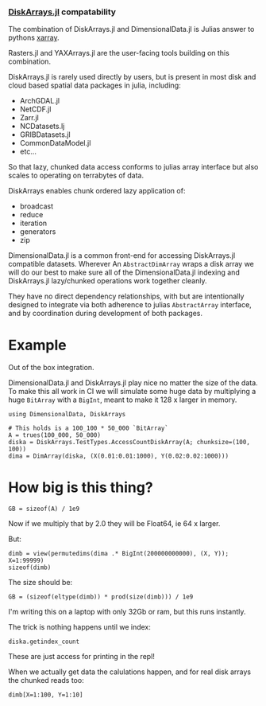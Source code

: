 ### [DiskArrays.jl](https://github.com/meggart/DiskArrays.jl) compatability


The combination of DiskArrays.jl and DimensionalData.jl is Julias answer to
pythons [xarray](https://xarray.dev/). 

Rasters.jl and YAXArrays.jl are the user-facing tools building on this
combination.

DiskArrays.jl is rarely used directly by users, but is present in most 
disk and cloud based spatial data packages in julia, including:
- ArchGDAL.jl
- NetCDF.jl
- Zarr.jl
- NCDatasets.lj
- GRIBDatasets.jl
- CommonDataModel.jl
- etc...

So that lazy, chunked data access conforms to julias array 
interface but also scales to operating on terrabytes of data. 

DiskArrays enables chunk ordered lazy application of:

- broadcast
- reduce
- iteration
- generators
- zip

DimensionalData.jl is a common front-end for accessing DiskArrays.jl 
compatible datasets. Wherever An `AbstractDimArray` wraps a disk array we 
will do our best to make sure all of the DimensionalData.jl indexing and
DiskArrays.jl lazy/chunked operations work together cleanly.

They have no direct dependency relationships, with but are intentionally 
designed to integrate via both adherence to julias `AbstractArray` 
interface, and by coordination during development of both packages.


# Example

Out of the box integration.

DimensionalData.jl and DiskArrays.jl play nice no matter the size of the data.
To make this all work in CI we will simulate some huge data by multiplying 
a huge `BitArray` with a `BigInt`, meant to make it 128 x larger in memory.

```@example diskarray
using DimensionalData, DiskArrays 

# This holds is a 100_100 * 50_000 `BitArray`  
A = trues(100_000, 50_000)
diska = DiskArrays.TestTypes.AccessCountDiskArray(A; chunksize=(100, 100))
dima = DimArray(diska, (X(0.01:0.01:1000), Y(0.02:0.02:1000)))
```

# How big is this thing?
```@example diskarray
GB = sizeof(A) / 1e9
```


Now if we multiply that by 2.0 they will be Float64, ie 64 x larger.

But:

```@example diskarray
dimb = view(permutedims(dima .* BigInt(200000000000), (X, Y)); X=1:99999)
sizeof(dimb)
```

The size should be:
```@example diskarray
GB = (sizeof(eltype(dimb)) * prod(size(dimb))) / 1e9
```

I'm writing this on a laptop with only 32Gb or ram, but this runs instantly.

The trick is nothing happens until we index:

```@example diskarray
diska.getindex_count
```

These are just access for printing in the repl!

When we actually get data the calulations happen, 
and for real disk arrays the chunked reads too:

```@example diskarray
dimb[X=1:100, Y=1:10]
```


